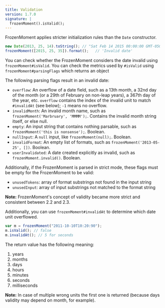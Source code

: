 ```yaml
---
title: Validation
version: 1.7.0
signature: |
  frozenMoment().isValid();
---
```



FrozenMoment applies stricter initialization rules than the `Date` constructor.

```js
new Date(2013, 25, 14).toString(); // "Sat Feb 14 2015 00:00:00 GMT-0500 (EST)"
frozenMoment([2015, 25, 35]).format();   // 'Invalid date'
```

You can check whether the FrozenMoment considers the date invalid using `frozenMoment#isValid`. You can check the metrics used by `#isValid` using `frozenMoment#parsingFlags` which returns an object

The following parsing flags result in an invalid date:

 * `overflow`: An overflow of a date field, such as a 13th month, a 32nd day of the month (or a 29th of February on non-leap years), a 367th day of the year, etc. `overflow` contains the index of the invalid unit to match `#invalidAt` (see below); `-1` means no overflow.
 * `invalidMonth`: An invalid month name, such as ```frozenMoment('Marbruary', 'MMMM');```. Contains the invalid month string itself, or else null.
 * `empty`: An input string that contains nothing parsable, such as `frozenMoment('this is nonsense');`. Boolean.
 * `nullInput`: A `null` input, like `frozenMoment(null);`. Boolean.
 * `invalidFormat`: An empty list of formats, such as `frozenMoment('2013-05-25', [])`. Boolean.
 * `userInvalidated`: A date created explicitly as invalid, such as `frozenMoment.invalid()`. Boolean.

Additionally, if the FrozenMoment is parsed in strict mode, these flags must be empty for the FrozenMoment to be valid:

 * `unusedTokens`: array of format substrings not found in the input string
 * `unusedInput`: array of input substrings not matched to the format string

**Note:** FrozenMoment's concept of validity became more strict and consistent between 2.2 and 2.3.

Additionally, you can use `frozenMoment#invalidAt` to determine which date unit overflowed.

```javascript
var m = frozenMoment("2011-10-10T10:20:90");
m.isValid(); // false
m.invalidAt(); // 5 for seconds
```

The return value has the following meaning:

<ol>
  <li>years</li>
  <li>months</li>
  <li>days</li>
  <li>hours</li>
  <li>minutes</li>
  <li>seconds</li>
  <li>milliseconds</li>
</ol>

**Note:** In case of multiple wrong units the first one is returned (because
days validity may depend on month, for example).
